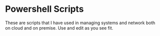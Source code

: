# Powershell Scripts

These are scripts that I have used in managing systems and network both on cloud and on premise. Use and edit as you see fit.

